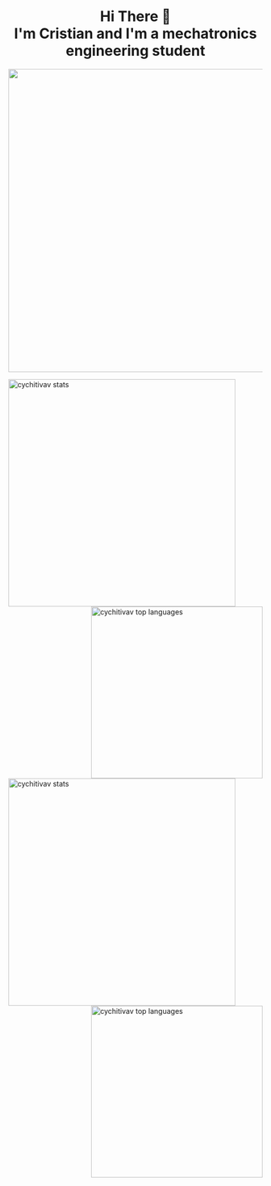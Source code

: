 <h1 align="center">
   Hi There 👋 <br> 
   I'm Cristian and I'm a mechatronics engineering student
</h1>

<p align="center">
   <a href="https://skyline.github.com/cychitivav/2022">
      <img src="https://user-images.githubusercontent.com/30636259/171782551-7b7bfc8e-86cc-46dc-98ee-50f0db5b38d9.png" width="600px">
   </a>   
</p>

<a href="#gh-dark-mode-only">
   <img align="left" src="https://github-readme-stats.vercel.app/api?username=cychitivav&show_icons=true&theme=github_dark" alt="cychitivav stats" width="450px"/>
   <img align="right" src="https://github-readme-stats.vercel.app/api/top-langs/?username=cychitivav&layout=compact&theme=github_dark&hide=jinja,Cmake" alt="cychitivav top languages" width="340px"/>
</a>
<a href="#gh-light-mode-only">
   <img align="left" src="https://github-readme-stats.vercel.app/api?username=cychitivav&show_icons=true" alt="cychitivav stats" width="450px"/>
   <img align="right" src="https://github-readme-stats.vercel.app/api/top-langs/?username=cychitivav&layout=compact&hide=jinja,CMake" alt="cychitivav top languages" width="340px"/>
</a>

<!--
**cychitivav/cychitivav** is a ✨ _special_ ✨ repository because its `README.md` (this file) appears on your GitHub profile.

Here are some ideas to get you started:
- 🔭 I’m currently working on design of control algorithm for a Stewart-Gough platform
- 🌱 I’m currently learning computer vision

<!--
- 👯 I’m looking to collaborate on ...
- 🤔 I’m looking for help with ...
- 💬 Ask me about ...
- 📫 How to reach me: ...
- 😄 Pronouns: ...
- ⚡ Fun fact: ...
-->
